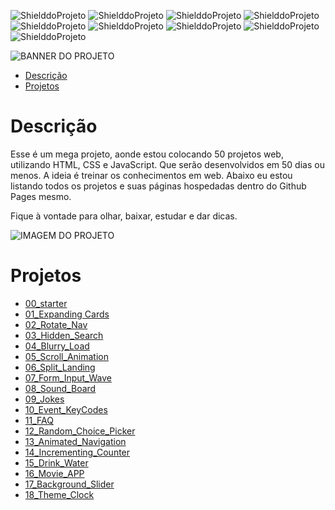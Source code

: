 <!-- PARA ESCOLHER AS CORES DAS LINGUAGENS USAR O SITE https://brandcolors.net/ -->
![ShielddoProjeto](https://img.shields.io/badge/Nome-50_Projetos_Web_50_Dias-e2001a.svg?style=for-the-badge)
![ShielddoProjeto](https://img.shields.io/badge/Versão-1.0.0-e9ebec.svg?style=for-the-badge)
![ShielddoProjeto](https://img.shields.io/badge/Markup-HTML-e34f26.svg?style=for-the-badge)
![ShielddoProjeto](https://img.shields.io/badge/Estilo-CSS-002561.svg?style=for-the-badge)
![ShielddoProjeto](https://img.shields.io/badge/Linguagem-JavaScript-f7df1e.svg?style=for-the-badge)
![ShielddoProjeto](https://img.shields.io/github/repo-size/adrianoleitedasilva/50-projetos-web-50-dias?style=for-the-badge)
![ShielddoProjeto](https://img.shields.io/tokei/lines/github/adrianoleitedasilva/50-projetos-web-50-dias?style=for-the-badge)
![ShielddoProjeto](https://img.shields.io/github/stars/adrianoleitedasilva/50-projetos-web-50-dias?style=for-the-badge) 
![ShielddoProjeto](https://img.shields.io/github/last-commit/adrianoleitedasilva/50-projetos-web-50-dias?style=for-the-badge)

<!-- Envie a imagem por meio de uma ISSUE e cole o link aqui nessa linha abaixo -->
![BANNER DO PROJETO](https://user-images.githubusercontent.com/6373438/164737115-a20006a8-b50a-4231-a7be-eccb3337e5af.png)

- [Descrição](#descrição)
- [Projetos](#projetos)

# Descrição

Esse é um mega projeto, aonde estou colocando 50 projetos web, utilizando HTML, CSS e JavaScript. Que serão desenvolvidos em 50 dias ou menos. A ideia é treinar os conhecimentos em web. Abaixo eu estou listando todos os projetos e suas páginas hospedadas dentro do Github Pages mesmo.

Fique à vontade para olhar, baixar, estudar e dar dicas. 

<!-- 
    AS IMAGENS DE BANNERS EU COLOQUEI UM TAMANHO DE 1280 X 300 
    PARA IMAGENS DE TELA E OUTRAS NECESSIDADES, COLOQUE 1280 X 1280
-->
![IMAGEM DO PROJETO](https://user-images.githubusercontent.com/6373438/164739548-b9cdab70-729e-4a9d-9cbd-e4bbd82c384e.png)

# Projetos

- [00_starter](https://adrianoleitedasilva.github.io/50-projetos-web-50-dias/00_starter/)
- [01_Expanding Cards](https://adrianoleitedasilva.github.io/50-projetos-web-50-dias/01_expanding_cards/)
- [02_Rotate_Nav](https://adrianoleitedasilva.github.io/50-projetos-web-50-dias/02_rotate_nav/)
- [03_Hidden_Search](https://adrianoleitedasilva.github.io/50-projetos-web-50-dias/03_hidden_search/)
- [04_Blurry_Load](https://adrianoleitedasilva.github.io/50-projetos-web-50-dias/04_blurry_load/)
- [05_Scroll_Animation](https://adrianoleitedasilva.github.io/50-projetos-web-50-dias/05_scroll_animation/)
- [06_Split_Landing](https://adrianoleitedasilva.github.io/50-projetos-web-50-dias/06_split_landing/)
- [07_Form_Input_Wave](https://adrianoleitedasilva.github.io/50-projetos-web-50-dias/07_form_input_wave/)
- [08_Sound_Board](https://adrianoleitedasilva.github.io/50-projetos-web-50-dias/08_sound_board/)
- [09_Jokes](https://adrianoleitedasilva.github.io/50-projetos-web-50-dias/09_jokes/)
- [10_Event_KeyCodes](https://adrianoleitedasilva.github.io/50-projetos-web-50-dias/10_event_keycodes/)
- [11_FAQ](https://adrianoleitedasilva.github.io/50-projetos-web-50-dias/11_faq/)
- [12_Random_Choice_Picker](https://adrianoleitedasilva.github.io/50-projetos-web-50-dias/12_random_choice_picker/)
- [13_Animated_Navigation](https://adrianoleitedasilva.github.io/50-projetos-web-50-dias/13_animated_navigation/)
- [14_Incrementing_Counter](https://adrianoleitedasilva.github.io/50-projetos-web-50-dias/14_incrementing_counter/)
- [15_Drink_Water](https://adrianoleitedasilva.github.io/50-projetos-web-50-dias/15_drink_water/)
- [16_Movie_APP](https://adrianoleitedasilva.github.io/50-projetos-web-50-dias/16_movie_app/)
- [17_Background_Slider](https://adrianoleitedasilva.github.io/50-projetos-web-50-dias/17_background_slider/)
- [18_Theme_Clock](https://adrianoleitedasilva.github.io/50-projetos-web-50-dias/18_theme_clock/)